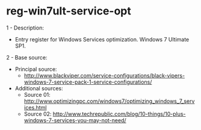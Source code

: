 # reg-win7ult-service-opt

1 - Description:
  - Entry register for Windows Services optimization. Windows 7 Ultimate SP1.

2 - Base source:
  - Principal source: 
    - http://www.blackviper.com/service-configurations/black-vipers-windows-7-service-pack-1-service-configurations/
  - Additional sources:
    - Source 01: http://www.optimizingpc.com/windows7/optimizing_windows_7_services.html
    - Source 02: http://www.techrepublic.com/blog/10-things/10-plus-windows-7-services-you-may-not-need/
